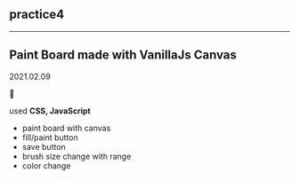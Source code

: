 ## practice4
---

## Paint Board made with VanillaJs Canvas

2021.02.09

:green_heart:

used **CSS, JavaScript**

- paint board with canvas
- fill/paint button
- save button
- brush size change with range
- color change